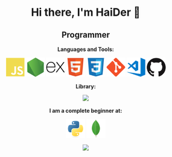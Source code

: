 <h1 align="center">Hi there, I'm HaiDer 👋</h1>
<h2 align="center"> Programmer </h2>

<p align="center"><b> Languages and Tools:</p>
<p align="center">
   <img width="50" src="https://raw.githubusercontent.com/devicons/devicon/master/icons/javascript/javascript-plain.svg">
   <img width="50" src="https://raw.githubusercontent.com/devicons/devicon/master/icons/nodejs/nodejs-original.svg">
  <img width="50" src="https://raw.githubusercontent.com/devicons/devicon/master/icons/express/express-original.svg">
 <img width="50" src="https://raw.githubusercontent.com/devicons/devicon/master/icons/html5/html5-original.svg">
   <img width="50" src="https://raw.githubusercontent.com/devicons/devicon/master/icons/css3/css3-original.svg">
<img width="50" src="https://raw.githubusercontent.com/devicons/devicon/master/icons/git/git-original.svg"> 
   <img width="50" src="https://raw.githubusercontent.com/github/explore/80688e429a7d4ef2fca1e82350fe8e3517d3494d/topics/visual-studio-code/visual-studio-code.png"> 
   <img width="50" src="https://raw.githubusercontent.com/github/explore/78df643247d429f6cc873026c0622819ad797942/topics/github/github.png"> 

   
</p>



<p align="center"><b>Library:</p>
<p align="center">
   <img width="50" src="https://discord.js.org/static/icons/favicon-32x32.png">
</p>

<p align="center"><b>I am a complete beginner at:</p>
<p align="center">
   <img width="50" src="https://raw.githubusercontent.com/devicons/devicon/master/icons/python/python-original.svg">
     <img width="50" src="https://raw.githubusercontent.com/devicons/devicon/master/icons/mongodb/mongodb-original.svg">
  
</p>

<p align="center">
  
   <img src="https://github-readme-stats.vercel.app/api?username=Warriorx12&show_icons=true&theme=tokyonight">

</p>
